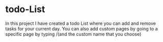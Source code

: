 # todo-List
In this project I have created a todo List where you can add and remove tasks for your current day.
You can also add custom pages by going to a specific page by typing /(and the custom name that you choose)
